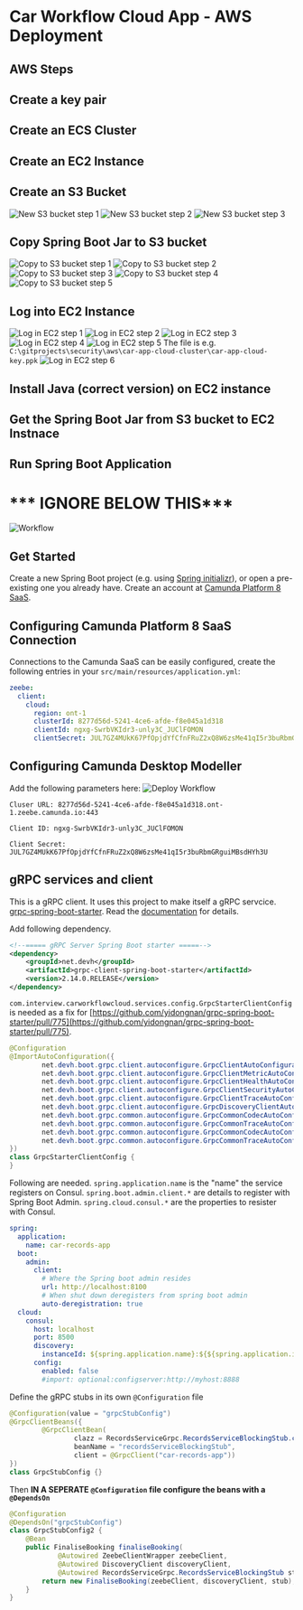 # Car Workflow Cloud App - AWS Deployment

## AWS Steps

## Create a key pair

## Create an ECS Cluster

## Create an EC2 Instance

## Create an S3 Bucket
![New S3 bucket step 1](docs/aws_s3_create_1.png)
![New S3 bucket step 2](docs/aws_s3_create_2.png)
![New S3 bucket step 3](docs/aws_s3_create_3.png)

## Copy Spring Boot Jar to S3 bucket
![Copy to S3 bucket step 1](docs/aws_s3_copy_1.png)
![Copy to S3 bucket step 2](docs/aws_s3_copy_2.png)
![Copy to S3 bucket step 3](docs/aws_s3_copy_3.png)
![Copy to S3 bucket step 4](docs/aws_s3_copy_4.png)
![Copy to S3 bucket step 5](docs/aws_s3_copy_5.png)

## Log into EC2 Instance
![Log in EC2 step 1](docs/aws_s3_connect_1.png)
![Log in EC2 step 2](docs/aws_s3_connect_2.png)
![Log in EC2 step 3](docs/aws_s3_connect_3.png)
![Log in EC2 step 4](docs/aws_s3_connect_4.png)
![Log in EC2 step 5](docs/aws_s3_connect_5.png)
The file is e.g. `C:\gitprojects\security\aws\car-app-cloud-cluster\car-app-cloud-key.ppk`
![Log in EC2 step 6](docs/aws_s3_connect_6.png)

## Install Java (correct version) on EC2 instance

## Get the Spring Boot Jar from S3 bucket to EC2 Instnace

## Run Spring Boot Application


# *** IGNORE BELOW THIS***


![Workflow](docs/workflow.png)

## Get Started

Create a new Spring Boot project (e.g. using [Spring initializr](https://start.spring.io/)), or open a pre-existing one you already have. Create an account at [Camunda Platform 8 SaaS](https://console.cloud.camunda.io/).

## Configuring Camunda Platform 8 SaaS Connection

Connections to the Camunda SaaS can be easily configured, create the following entries in your `src/main/resources/application.yml`:

```yml
zeebe:
  client:
    cloud:
      region: ont-1
      clusterId: 8277d56d-5241-4ce6-afde-f8e045a1d318
      clientId: ngxg-SwrbVKIdr3-unly3C_JUClFOMON
      clientSecret: JUL7GZ4MUkK67PfOpjdYfCfnFRuZ2xQ8W6zsMe41qI5r3buRbmGRguiMBsdHYh3U
```

## Configuring Camunda Desktop Modeller

Add the following parameters here:
![Deploy Workflow](docs/desktop_modeller.png)
```code
Cluser URL: 8277d56d-5241-4ce6-afde-f8e045a1d318.ont-1.zeebe.camunda.io:443

Client ID: ngxg-SwrbVKIdr3-unly3C_JUClFOMON

Client Secret: JUL7GZ4MUkK67PfOpjdYfCfnFRuZ2xQ8W6zsMe41qI5r3buRbmGRguiMBsdHYh3U
```

## gRPC services and client
This is a gRPC client. It uses this project to make itself a gRPC servcice.
[grpc-spring-boot-starter](https://github.com/yidongnan/grpc-spring-boot-starter/). Read the [documentation](https://yidongnan.github.io/grpc-spring-boot-starter/en/) for details.

Add following dependency.
```pom.xml
<!--===== gRPC Server Spring Boot starter =====-->
<dependency>
    <groupId>net.devh</groupId>
    <artifactId>grpc-client-spring-boot-starter</artifactId>
    <version>2.14.0.RELEASE</version>
</dependency>
```

`com.interview.carworkflowcloud.services.config.GrpcStarterClientConfig` is needed as a fix for [https://github.com/yidongnan/grpc-spring-boot-starter/pull/775](https://github.com/yidongnan/grpc-spring-boot-starter/pull/775).
```java
@Configuration
@ImportAutoConfiguration({
        net.devh.boot.grpc.client.autoconfigure.GrpcClientAutoConfiguration.class,
        net.devh.boot.grpc.client.autoconfigure.GrpcClientMetricAutoConfiguration.class,
        net.devh.boot.grpc.client.autoconfigure.GrpcClientHealthAutoConfiguration.class,
        net.devh.boot.grpc.client.autoconfigure.GrpcClientSecurityAutoConfiguration.class,
        net.devh.boot.grpc.client.autoconfigure.GrpcClientTraceAutoConfiguration.class,
        net.devh.boot.grpc.client.autoconfigure.GrpcDiscoveryClientAutoConfiguration.class,
        net.devh.boot.grpc.common.autoconfigure.GrpcCommonCodecAutoConfiguration.class,
        net.devh.boot.grpc.common.autoconfigure.GrpcCommonTraceAutoConfiguration.class,
        net.devh.boot.grpc.common.autoconfigure.GrpcCommonCodecAutoConfiguration.class,
        net.devh.boot.grpc.common.autoconfigure.GrpcCommonTraceAutoConfiguration.class
})
class GrpcStarterClientConfig {
}
```

Following are needed. `spring.application.name` is the "name" the service registers on Consul. `spring.boot.admin.client.*` are details to register with Spring Boot Admin.
`spring.cloud.consul.*` are the properties to resister with Consul.

```yaml
spring:
  application:
    name: car-records-app
  boot:
    admin:
      client:
        # Where the Spring boot admin resides
        url: http://localhost:8100
        # When shut down deregisters from spring boot admin
        auto-deregistration: true
  cloud:
    consul:
      host: localhost
      port: 8500
      discovery:
        instanceId: ${spring.application.name}:${${spring.application.instance_id}:${server.port}:${random.value}}
      config:
        enabled: false
        #import: optional:configserver:http://myhost:8888
```

Define the gRPC stubs in its own `@Configuration` file

```java
@Configuration(value = "grpcStubConfig")
@GrpcClientBeans({
        @GrpcClientBean(
                clazz = RecordsServiceGrpc.RecordsServiceBlockingStub.class,
                beanName = "recordsServiceBlockingStub",
                client = @GrpcClient("car-records-app"))
})
class GrpcStubConfig {}
```

Then **IN A SEPERATE `@Configuration` file configure the beans with a `@DependsOn`**

```java
@Configuration
@DependsOn("grpcStubConfig")
class GrpcStubConfig2 {
    @Bean
    public FinaliseBooking finaliseBooking(
            @Autowired ZeebeClientWrapper zeebeClient,
            @Autowired DiscoveryClient discoveryClient,
            @Autowired RecordsServiceGrpc.RecordsServiceBlockingStub stub) {
        return new FinaliseBooking(zeebeClient, discoveryClient, stub);
    }
}
```